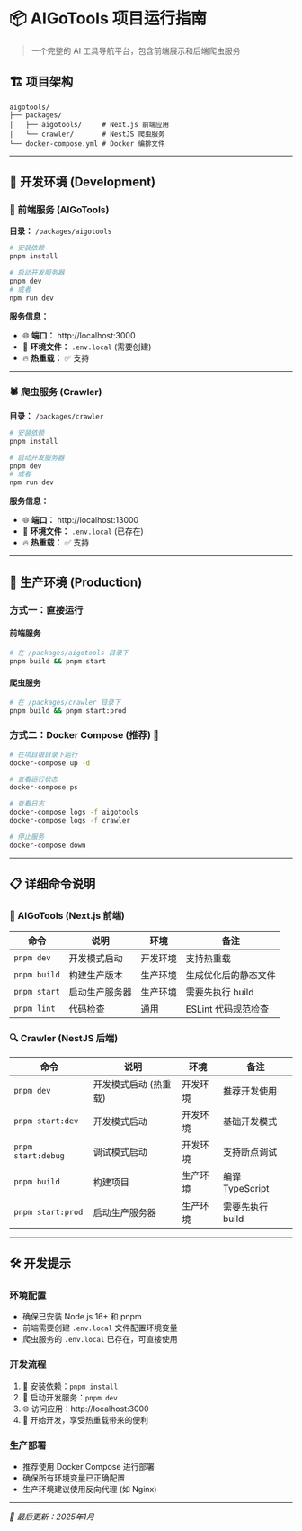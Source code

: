 # 📦 AIGoTools 项目运行指南

> 一个完整的 AI 工具导航平台，包含前端展示和后端爬虫服务

## 🏗️ 项目架构

```
aigotools/
├── packages/
│   ├── aigotools/     # Next.js 前端应用
│   └── crawler/       # NestJS 爬虫服务
└── docker-compose.yml # Docker 编排文件
```

---

## 🔧 开发环境 (Development)

### 📱 前端服务 (AIGoTools)

**目录：** `/packages/aigotools`

```bash
# 安装依赖
pnpm install

# 启动开发服务器
pnpm dev
# 或者
npm run dev
```

**服务信息：**
- 🌐 **端口：** http://localhost:3000
- 📄 **环境文件：** `.env.local` (需要创建)
- 🔥 **热重载：** ✅ 支持

---

### 🕷️ 爬虫服务 (Crawler)

**目录：** `/packages/crawler`

```bash
# 安装依赖
pnpm install

# 启动开发服务器
pnpm dev
# 或者
npm run dev
```

**服务信息：**
- 🌐 **端口：** http://localhost:13000
- 📄 **环境文件：** `.env.local` (已存在)
- 🔥 **热重载：** ✅ 支持

---

## 🚀 生产环境 (Production)

### 方式一：直接运行

#### 前端服务
```bash
# 在 /packages/aigotools 目录下
pnpm build && pnpm start
```

#### 爬虫服务
```bash
# 在 /packages/crawler 目录下
pnpm build && pnpm start:prod
```

### 方式二：Docker Compose (推荐) 🐳

```bash
# 在项目根目录下运行
docker-compose up -d

# 查看运行状态
docker-compose ps

# 查看日志
docker-compose logs -f aigotools
docker-compose logs -f crawler

# 停止服务
docker-compose down
```

---

## 📋 详细命令说明

### 🎨 AIGoTools (Next.js 前端)

| 命令 | 说明 | 环境 | 备注 |
|------|------|------|------|
| `pnpm dev` | 开发模式启动 | 开发环境 | 支持热重载 |
| `pnpm build` | 构建生产版本 | 生产环境 | 生成优化后的静态文件 |
| `pnpm start` | 启动生产服务器 | 生产环境 | 需要先执行 build |
| `pnpm lint` | 代码检查 | 通用 | ESLint 代码规范检查 |

### 🔍 Crawler (NestJS 后端)

| 命令 | 说明 | 环境 | 备注 |
|------|------|------|------|
| `pnpm dev` | 开发模式启动 (热重载) | 开发环境 | 推荐开发使用 |
| `pnpm start:dev` | 开发模式启动 | 开发环境 | 基础开发模式 |
| `pnpm start:debug` | 调试模式启动 | 开发环境 | 支持断点调试 |
| `pnpm build` | 构建项目 | 生产环境 | 编译 TypeScript |
| `pnpm start:prod` | 启动生产服务器 | 生产环境 | 需要先执行 build |

---

## 🛠️ 开发提示

### 环境配置
- 确保已安装 Node.js 16+ 和 pnpm
- 前端需要创建 `.env.local` 文件配置环境变量
- 爬虫服务的 `.env.local` 已存在，可直接使用

### 开发流程
1. 🔧 安装依赖：`pnpm install`
2. 🚀 启动开发服务：`pnpm dev`
3. 🌐 访问应用：http://localhost:3000
4. 📝 开始开发，享受热重载带来的便利

### 生产部署
- 推荐使用 Docker Compose 进行部署
- 确保所有环境变量已正确配置
- 生产环境建议使用反向代理 (如 Nginx)

---

*📅 最后更新：2025年1月*
